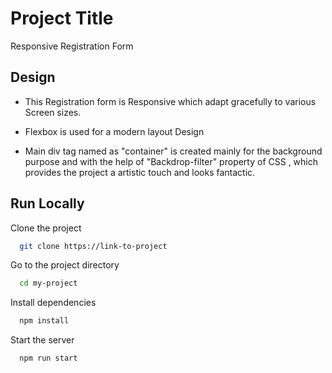 
# Project Title

Responsive Registration Form


## Design

- This Registration form is Responsive which adapt gracefully to various Screen sizes.

- Flexbox is used for a modern layout Design

- Main div tag named as "container" is created mainly for the background purpose and with the help of "Backdrop-filter" property of CSS , which provides the project a artistic touch and looks fantactic.
   
   


## Run Locally

Clone the project

```bash
  git clone https://link-to-project
```

Go to the project directory

```bash
  cd my-project
```

Install dependencies

```bash
  npm install
```

Start the server

```bash
  npm run start
```


